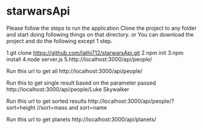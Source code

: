 # starwarsApi

Please follow the steps to run the application
Clone the project to any folder and start doing following things on that directory.
or You can download the project and do the following except 1 step.

1.git clone https://github.com/lathi712/starwarsApi.git
2.npm init
3.npm install
4.node server.js
5.http://localhost:3000/api/people/

Run this url to get all
http://localhost:3000/api/people/

Run this to get single result based on the parameter passed
http://localhost:3000/api/people/Luke Skywalker

Run this url to get sorted results
http://localhost:3000/api/people/?sort=height    //sort=mass and sort=name

Run this url to get planets
http://localhost:3000/api/planets/
